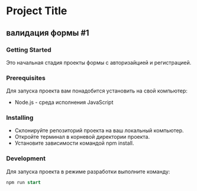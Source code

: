 # Project Title

## валидация формы #1

### Getting Started
Это начальная стадия проекты формы с авторизайцией и регистрацией.
### Prerequisites
Для запуска проекта вам понадобится установить на свой компьютер:

- Node.js - среда исполнения JavaScript

### Installing
- Склонируйте репозиторий проекта на ваш локальный компьютер.
- Откройте терминал в корневой директории проекта.
- Установите зависимости командой npm install.
### Development
Для запуска проекта в режиме разработки выполните команду:

```sql
npm run start
```
